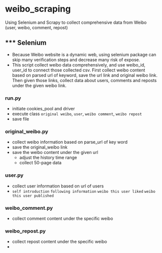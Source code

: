 # weibo_scraping
Using Selenium and Scrapy to collect comprehensive data from Weibo (user, weibo, comment, repost)

## *** Selenium
* Because Weibo website is a dynamic web, using selenium package can skip many verification steps and decrease many risk of expose.
* This script collect weibo data comprehensively, and use weibo_id, user_id to connect those collected csv. First collect weibo content based on parsed url of keyword, save the url link and original weibo link. Then given those links, collect data about users, comments and reposts under the given weibo link.

### run.py
  * initiate cookies_pool and driver
  * execute class `original weibo`, `user`, `weibo comment`, `weibo repost`
  * save file

### original_weibo.py
* collect weibo information based on parse_url of key word
* save the original_weibo link
* save the weibo content under the given url
  * adjust the history time range
  * collect 50-page data


### user.py
* collect user information based on url of users
* `self introduction` `following information` `weibo this user liked` `weibo this user published`


### weibo_comment.py
* collect comment content under the specific weibo

### weibo_repost.py
* collect repost content under the specific weibo
* 